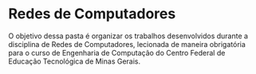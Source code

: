 # Redes de Computadores

O objetivo dessa pasta é organizar os trabalhos desenvolvidos durante a disciplina de Redes de Computadores,
lecionada de maneira obrigatória para o curso de Engenharia de Computação do Centro Federal de Educação Tecnológica de 
Minas Gerais. 